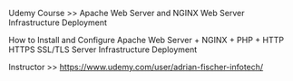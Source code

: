 Udemy Course >> Apache Web Server and NGINX Web Server Infrastructure Deployment

How to Install and Configure Apache Web Server + NGINX + PHP + HTTP HTTPS SSL/TLS Server Infrastructure Deployment

Instructor >> https://www.udemy.com/user/adrian-fischer-infotech/

